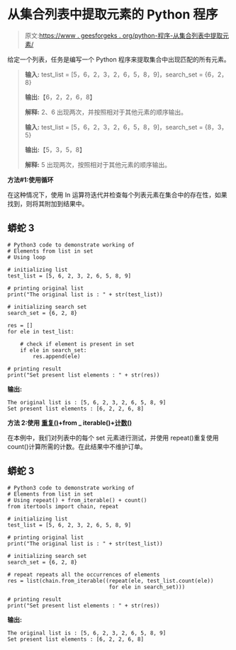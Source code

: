 # 从集合列表中提取元素的 Python 程序

> 原文:[https://www . geesforgeks . org/python-程序-从集合列表中提取元素/](https://www.geeksforgeeks.org/python-program-to-extract-elements-from-list-in-set/)

给定一个列表，任务是编写一个 Python 程序来提取集合中出现匹配的所有元素。

> **输入:** test_list = [5，6，2，3，2，6，5，8，9]，search_set = {6，2，8}
> 
> **输出:**【6，2，2，6，8】
> 
> **解释:** 2、6 出现两次，并按照相对于其他元素的顺序输出。
> 
> **输入:** test_list = [5，6，2，3，2，6，5，8，9]，search_set = {8，3，5}
> 
> **输出:**【5，3，5，8】
> 
> **解释:** 5 出现两次，按照相对于其他元素的顺序输出。

**方法#1:使用循环**

在这种情况下，使用 In 运算符迭代并检查每个列表元素在集合中的存在性，如果找到，则将其附加到结果中。

## 蟒蛇 3

```
# Python3 code to demonstrate working of
# Elements from list in set
# Using loop

# initializing list
test_list = [5, 6, 2, 3, 2, 6, 5, 8, 9]

# printing original list
print("The original list is : " + str(test_list))

# initializing search set
search_set = {6, 2, 8}

res = []
for ele in test_list:

    # check if element is present in set
    if ele in search_set:
        res.append(ele)

# printing result
print("Set present list elements : " + str(res))
```

**输出:**

```
The original list is : [5, 6, 2, 3, 2, 6, 5, 8, 9]
Set present list elements : [6, 2, 2, 6, 8]
```

**方法 2:使用** [**重复()**](https://www.geeksforgeeks.org/python-itertools-repeat/)**+from _ iterable()+**[**计数()**](https://www.geeksforgeeks.org/python-list-function-count/)

在本例中，我们对列表中的每个 set 元素进行测试，并使用 repeat()重复使用 count()计算所需的计数。在此结果中不维护订单。

## 蟒蛇 3

```
# Python3 code to demonstrate working of
# Elements from list in set
# Using repeat() + from_iterable() + count()
from itertools import chain, repeat

# initializing list
test_list = [5, 6, 2, 3, 2, 6, 5, 8, 9]

# printing original list
print("The original list is : " + str(test_list))

# initializing search set
search_set = {6, 2, 8}

# repeat repeats all the occurrences of elements
res = list(chain.from_iterable((repeat(ele, test_list.count(ele)) 
                                for ele in search_set)))

# printing result
print("Set present list elements : " + str(res))
```

**输出:**

```
The original list is : [5, 6, 2, 3, 2, 6, 5, 8, 9]
Set present list elements : [6, 2, 2, 6, 8]
```